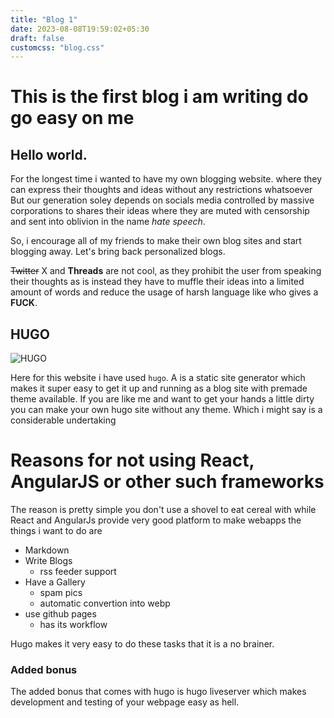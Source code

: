 ```yaml
---
title: "Blog 1"
date: 2023-08-08T19:59:02+05:30
draft: false
customcss: "blog.css"
---
```


# This is the first blog i am writing do go easy on me

## Hello world.

For the longest time i wanted to have my own blogging website.
where they can express their thoughts and ideas without any restrictions whatsoever
But our generation soley depends on socials media controlled by massive corporations
to shares their ideas where they are muted with censorship and sent into oblivion
in the name _hate speech_.

So, i encourage all of my friends to make their own blog sites and start blogging away.
Let's bring back personalized blogs.

~~Twitter~~ X and **Threads** are not cool, as they prohibit the user from speaking their thoughts as is
instead they have to muffle their ideas into a limited amount of words and reduce the usage of harsh language
like who gives a **FUCK**.

## HUGO

![HUGO](https://d33wubrfki0l68.cloudfront.net/c38c7334cc3f23585738e40334284fddcaf03d5e/2e17c/images/hugo-logo-wide.svg)

Here for this website i have used `hugo`. A is a static site generator
which makes it super easy to get it up and running as a blog site with premade theme available.
If you are like me and want to get your hands a little dirty you can make your own hugo site without any theme.
Which i might say is a considerable undertaking

# Reasons for not using React, AngularJS or other such frameworks

The reason is pretty simple you don't use a shovel to eat cereal with
while React and AngularJs provide very good platform to make webapps
the things i want to do are

- Markdown
- Write Blogs
  - rss feeder support
- Have a Gallery
  - spam pics
  - automatic convertion into webp
- use github pages
  - has its workflow

Hugo makes it very easy to do these tasks that it is a no brainer.

### Added bonus

The added bonus that comes with hugo is hugo liveserver
which makes development and testing of your webpage easy as hell.
